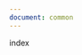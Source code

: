 ```yaml
---
document: common
---
```

index
<article id="a1"></article>
<aside id="a2"></aside>
<aside inline-id="a1" id="a3"></aside>
<nav id="n1"></nav>
<section id="s1"></section>
<form id="f1"></form>
<form id="f2" src="f1"></form>
<article id="a4" src="a1"></article>
	